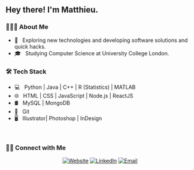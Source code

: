 <h2> Hey there! I'm Matthieu.</h2>

<h3> 👨🏻‍💻 About Me </h3>

- 🤔 &nbsp; Exploring new technologies and developing software solutions and quick hacks.
- 🎓 &nbsp; Studying Computer Science at University College London.


<h3>🛠 Tech Stack</h3>

- 💻 &nbsp; Python | Java | C++ | R (Statistics) | MATLAB
- 🌐 &nbsp; HTML | CSS | JavaScript | Node.js | ReactJS
- 🛢 &nbsp; MySQL | MongoDB
- 🔧 &nbsp; Git 
- 🖥 &nbsp; Illustrator| Photoshop | InDesign

<br/>



<h3> 🤝🏻 Connect with Me </h3>

<p align="center">
<a href="https://www.matthieuschulz.me/"><img alt="Website" src="https://img.shields.io/badge/Website-www.adityavsingh.com-blue?style=flat-square&logo=google-chrome"></a>
<a href="https://www.linkedin.com/in/matthieuschulz/"><img alt="LinkedIn" src="https://img.shields.io/badge/LinkedIn-Aditya%20Vikram%20Singh-blue?style=flat-square&logo=linkedin"></a>
<a href="mailto:matthew.schulz.19@ucl.ac.uk"><img alt="Email" src="https://img.shields.io/badge/Email-avsingh@umass.edu-blue?style=flat-square&logo=gmail"></a>
</p>
